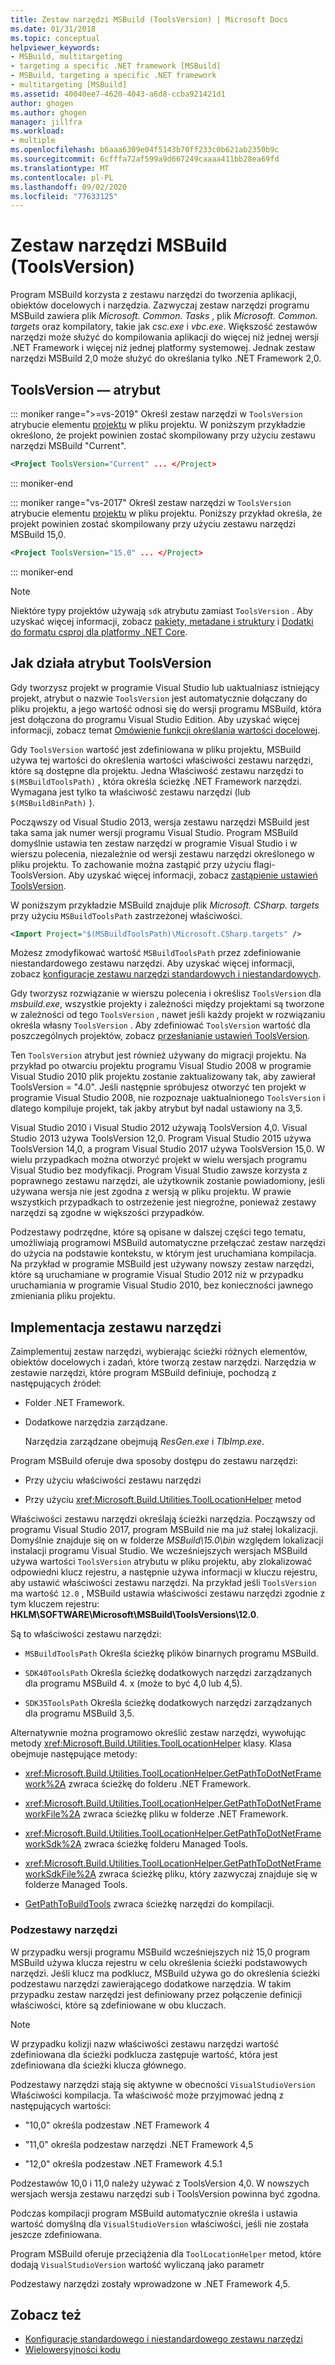 ```yaml
---
title: Zestaw narzędzi MSBuild (ToolsVersion) | Microsoft Docs
ms.date: 01/31/2018
ms.topic: conceptual
helpviewer_keywords:
- MSBuild, multitargeting
- targeting a specific .NET framework [MSBuild]
- MSBuild, targeting a specific .NET framework
- multitargeting [MSBuild]
ms.assetid: 40040ee7-4620-4043-a6d8-ccba921421d1
author: ghogen
ms.author: ghogen
manager: jillfra
ms.workload:
- multiple
ms.openlocfilehash: b6aaa6309e04f5143b70ff233c0b621ab2350b9c
ms.sourcegitcommit: 6cfffa72af599a9d667249caaaa411bb28ea69fd
ms.translationtype: MT
ms.contentlocale: pl-PL
ms.lasthandoff: 09/02/2020
ms.locfileid: "77633125"
---
```

# <a name="msbuild-toolset-toolsversion"></a>Zestaw narzędzi MSBuild (ToolsVersion)

Program MSBuild korzysta z zestawu narzędzi do tworzenia aplikacji, obiektów docelowych i narzędzia. Zazwyczaj zestaw narzędzi programu MSBuild zawiera plik *Microsoft. Common. Tasks* , plik *Microsoft. Common. targets* oraz kompilatory, takie jak *csc.exe* i *vbc.exe*. Większość zestawów narzędzi może służyć do kompilowania aplikacji do więcej niż jednej wersji .NET Framework i więcej niż jednej platformy systemowej. Jednak zestaw narzędzi MSBuild 2,0 może służyć do określania tylko .NET Framework 2,0.

## <a name="toolsversion-attribute"></a>ToolsVersion — atrybut

::: moniker range=">=vs-2019"
 Określ zestaw narzędzi w `ToolsVersion` atrybucie elementu [projektu](../msbuild/project-element-msbuild.md) w pliku projektu. W poniższym przykładzie określono, że projekt powinien zostać skompilowany przy użyciu zestawu narzędzi MSBuild "Current".

```xml
<Project ToolsVersion="Current" ... </Project>
```

::: moniker-end

::: moniker range="vs-2017"
 Określ zestaw narzędzi w `ToolsVersion` atrybucie elementu [projektu](../msbuild/project-element-msbuild.md) w pliku projektu. Poniższy przykład określa, że projekt powinien zostać skompilowany przy użyciu zestawu narzędzi MSBuild 15,0.

```xml
<Project ToolsVersion="15.0" ... </Project>
```

::: moniker-end

> [!NOTE]
> Niektóre typy projektów używają `sdk` atrybutu zamiast `ToolsVersion` . Aby uzyskać więcej informacji, zobacz [pakiety, metadane i struktury](/dotnet/core/packages) i [Dodatki do formatu csproj dla platformy .NET Core](/dotnet/core/tools/csproj).

## <a name="how-the-toolsversion-attribute-works"></a>Jak działa atrybut ToolsVersion

 Gdy tworzysz projekt w programie Visual Studio lub uaktualniasz istniejący projekt, atrybut o nazwie `ToolsVersion` jest automatycznie dołączany do pliku projektu, a jego wartość odnosi się do wersji programu MSBuild, która jest dołączona do programu Visual Studio Edition. Aby uzyskać więcej informacji, zobacz temat [Omówienie funkcji określania wartości docelowej](../ide/visual-studio-multi-targeting-overview.md).

 Gdy `ToolsVersion` wartość jest zdefiniowana w pliku projektu, MSBuild używa tej wartości do określenia wartości właściwości zestawu narzędzi, które są dostępne dla projektu. Jedna Właściwość zestawu narzędzi to `$(MSBuildToolsPath)` , która określa ścieżkę .NET Framework narzędzi. Wymagana jest tylko ta właściwość zestawu narzędzi (lub `$(MSBuildBinPath)` ).

 Począwszy od Visual Studio 2013, wersja zestawu narzędzi MSBuild jest taka sama jak numer wersji programu Visual Studio. Program MSBuild domyślnie ustawia ten zestaw narzędzi w programie Visual Studio i w wierszu polecenia, niezależnie od wersji zestawu narzędzi określonego w pliku projektu.  To zachowanie można zastąpić przy użyciu flagi-ToolsVersion. Aby uzyskać więcej informacji, zobacz [zastąpienie ustawień ToolsVersion](../msbuild/overriding-toolsversion-settings.md).

 W poniższym przykładzie MSBuild znajduje plik *Microsoft. CSharp. targets* przy użyciu `MSBuildToolsPath` zastrzeżonej właściwości.

```xml
<Import Project="$(MSBuildToolsPath)\Microsoft.CSharp.targets" />
```

 Możesz zmodyfikować wartość `MSBuildToolsPath` przez zdefiniowanie niestandardowego zestawu narzędzi. Aby uzyskać więcej informacji, zobacz [konfiguracje zestawu narzędzi standardowych i niestandardowych](../msbuild/standard-and-custom-toolset-configurations.md).

 Gdy tworzysz rozwiązanie w wierszu polecenia i określisz `ToolsVersion` dla *msbuild.exe*, wszystkie projekty i zależności między projektami są tworzone w zależności od tego `ToolsVersion` , nawet jeśli każdy projekt w rozwiązaniu określa własny `ToolsVersion` . Aby zdefiniować `ToolsVersion` wartość dla poszczególnych projektów, zobacz [przesłanianie ustawień ToolsVersion](../msbuild/overriding-toolsversion-settings.md).

 Ten `ToolsVersion` atrybut jest również używany do migracji projektu. Na przykład po otwarciu projektu programu Visual Studio 2008 w programie Visual Studio 2010 plik projektu zostanie zaktualizowany tak, aby zawierał ToolsVersion = "4.0". Jeśli następnie spróbujesz otworzyć ten projekt w programie Visual Studio 2008, nie rozpoznaje uaktualnionego `ToolsVersion` i dlatego kompiluje projekt, tak jakby atrybut był nadal ustawiony na 3,5.

 Visual Studio 2010 i Visual Studio 2012 używają ToolsVersion 4,0. Visual Studio 2013 używa ToolsVersion 12,0. Program Visual Studio 2015 używa ToolsVersion 14,0, a program Visual Studio 2017 używa ToolsVersion 15,0. W wielu przypadkach można otworzyć projekt w wielu wersjach programu Visual Studio bez modyfikacji. Program Visual Studio zawsze korzysta z poprawnego zestawu narzędzi, ale użytkownik zostanie powiadomiony, jeśli używana wersja nie jest zgodna z wersją w pliku projektu. W prawie wszystkich przypadkach to ostrzeżenie jest niegroźne, ponieważ zestawy narzędzi są zgodne w większości przypadków.

 Podzestawy podrzędne, które są opisane w dalszej części tego tematu, umożliwiają programowi MSBuild automatyczne przełączać zestaw narzędzi do użycia na podstawie kontekstu, w którym jest uruchamiana kompilacja. Na przykład w programie MSBuild jest używany nowszy zestaw narzędzi, które są uruchamiane w programie Visual Studio 2012 niż w przypadku uruchamiania w programie Visual Studio 2010, bez konieczności jawnego zmieniania pliku projektu.

## <a name="toolset-implementation"></a>Implementacja zestawu narzędzi

 Zaimplementuj zestaw narzędzi, wybierając ścieżki różnych elementów, obiektów docelowych i zadań, które tworzą zestaw narzędzi. Narzędzia w zestawie narzędzi, które program MSBuild definiuje, pochodzą z następujących źródeł:

- Folder .NET Framework.

- Dodatkowe narzędzia zarządzane.

  Narzędzia zarządzane obejmują *ResGen.exe* i *TlbImp.exe*.

Program MSBuild oferuje dwa sposoby dostępu do zestawu narzędzi:

- Przy użyciu właściwości zestawu narzędzi

- Przy użyciu <xref:Microsoft.Build.Utilities.ToolLocationHelper> metod

Właściwości zestawu narzędzi określają ścieżki narzędzia. Począwszy od programu Visual Studio 2017, program MSBuild nie ma już stałej lokalizacji. Domyślnie znajduje się on w folderze *MSBuild\15.0\bin* względem lokalizacji instalacji programu Visual Studio. We wcześniejszych wersjach MSBuild używa wartości `ToolsVersion` atrybutu w pliku projektu, aby zlokalizować odpowiedni klucz rejestru, a następnie używa informacji w kluczu rejestru, aby ustawić właściwości zestawu narzędzi. Na przykład jeśli `ToolsVersion` ma wartość `12.0` , MSBuild ustawia właściwości zestawu narzędzi zgodnie z tym kluczem rejestru: **HKLM\SOFTWARE\Microsoft\MSBuild\ToolsVersions\12.0**.

 Są to właściwości zestawu narzędzi:

- `MSBuildToolsPath` Określa ścieżkę plików binarnych programu MSBuild.

- `SDK40ToolsPath` Określa ścieżkę dodatkowych narzędzi zarządzanych dla programu MSBuild 4. x (może to być 4,0 lub 4,5).

- `SDK35ToolsPath` Określa ścieżkę dodatkowych narzędzi zarządzanych dla programu MSBuild 3,5.

Alternatywnie można programowo określić zestaw narzędzi, wywołując metody <xref:Microsoft.Build.Utilities.ToolLocationHelper> klasy. Klasa obejmuje następujące metody:

- <xref:Microsoft.Build.Utilities.ToolLocationHelper.GetPathToDotNetFramework%2A> zwraca ścieżkę do folderu .NET Framework.

- <xref:Microsoft.Build.Utilities.ToolLocationHelper.GetPathToDotNetFrameworkFile%2A> zwraca ścieżkę pliku w folderze .NET Framework.

- <xref:Microsoft.Build.Utilities.ToolLocationHelper.GetPathToDotNetFrameworkSdk%2A> zwraca ścieżkę folderu Managed Tools.

- <xref:Microsoft.Build.Utilities.ToolLocationHelper.GetPathToDotNetFrameworkSdkFile%2A> zwraca ścieżkę pliku, który zazwyczaj znajduje się w folderze Managed Tools.

- [GetPathToBuildTools](/previous-versions/visualstudio/visual-studio-2013/dn251121(v=vs.121)) zwraca ścieżkę narzędzi do kompilacji.

### <a name="sub-toolsets"></a>Podzestawy narzędzi

 W przypadku wersji programu MSBuild wcześniejszych niż 15,0 program MSBuild używa klucza rejestru w celu określenia ścieżki podstawowych narzędzi. Jeśli klucz ma podklucz, MSBuild używa go do określenia ścieżki podzestawu narzędzi zawierającego dodatkowe narzędzia. W takim przypadku zestaw narzędzi jest definiowany przez połączenie definicji właściwości, które są zdefiniowane w obu kluczach.

> [!NOTE]
> W przypadku kolizji nazw właściwości zestawu narzędzi wartość zdefiniowana dla ścieżki podklucza zastępuje wartość, która jest zdefiniowana dla ścieżki klucza głównego.

 Podzestawy narzędzi stają się aktywne w obecności `VisualStudioVersion` Właściwości kompilacja. Ta właściwość może przyjmować jedną z następujących wartości:

- "10,0" określa podzestaw .NET Framework 4

- "11,0" określa podzestaw narzędzi .NET Framework 4,5

- "12,0" określa podzestaw .NET Framework 4.5.1

Podzestawów 10,0 i 11,0 należy używać z ToolsVersion 4,0. W nowszych wersjach wersja zestawu narzędzi sub i ToolsVersion powinna być zgodna.

Podczas kompilacji program MSBuild automatycznie określa i ustawia wartość domyślną dla `VisualStudioVersion` właściwości, jeśli nie została jeszcze zdefiniowana.

Program MSBuild oferuje przeciążenia dla `ToolLocationHelper` metod, które dodają `VisualStudioVersion` wartość wyliczaną jako parametr

Podzestawy narzędzi zostały wprowadzone w .NET Framework 4,5.

## <a name="see-also"></a>Zobacz też

- [Konfiguracje standardowego i niestandardowego zestawu narzędzi](../msbuild/standard-and-custom-toolset-configurations.md)
- [Wielowersyjności kodu](../msbuild/msbuild-multitargeting-overview.md)
